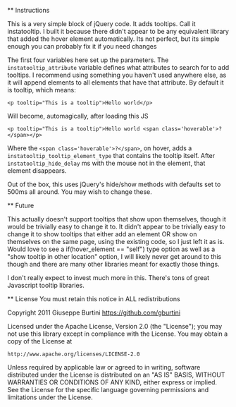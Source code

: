 ** Instructions

This is a very simple block of jQuery code. It adds tooltips. Call it instatooltip. I built it because there didn't appear to be any equivalent library that added the hover element automatically. Its not perfect, but its simple enough you can probably fix it if you need changes

The first four variables here set up the parameters. The ``instatooltip_attribute`` variable defines what attributes to search for to add tooltips. I recommend using something you haven't used anywhere else, as it will append elements to all elements that have that attribute. By default it is tooltip, which means:

````
<p tooltip="This is a tooltip">Hello world</p>
````

Will become, automagically, after loading this JS

````
<p tooltip="This is a tooltip">Hello world <span class='hoverable'>?</span></p>
````

Where the ``<span class='hoverable'>?</span>``, on hover, adds a ``instatooltip_tooltip_element_type`` that contains the tooltip itself. After ``instatooltip_hide_delay`` ms with the mouse not in the element, that element disappears.

Out of the box, this uses jQuery's hide/show methods with defaults set to 500ms all around. You may wish to change these.

** Future

This actually doesn't support tooltips that show upon themselves, though it would be trivially easy to change it to. It didn't appear to be trivially easy to change it to show tooltips that either add an element OR show on themselves on the same page, using the existing code, so I just left it as is. Would love to see a if(hover_element == "self") type option as well as a  "show tooltip in other location" option, I will likely never get around to this though and there are many other libraries meant for exactly those things.

I don't really expect to invest much more in this. There's tons of great Javascript tooltip libraries.

** License 
You must retain this notice in ALL redistributions

Copyright 2011 Giuseppe Burtini      https://github.com/gburtini

Licensed under the Apache License, Version 2.0 (the "License");
you may not use this library except in compliance with the License.
You may obtain a copy of the License at

    http://www.apache.org/licenses/LICENSE-2.0

Unless required by applicable law or agreed to in writing, software
distributed under the License is distributed on an "AS IS" BASIS,
WITHOUT WARRANTIES OR CONDITIONS OF ANY KIND, either express or implied.
See the License for the specific language governing permissions and
limitations under the License.
